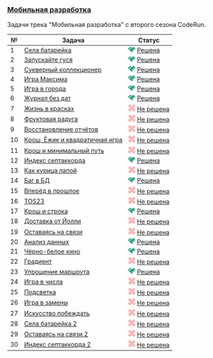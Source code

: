 ### [Мобильная разработка](https://coderun.yandex.ru/selections/2024-summer-mobile-dev)  
Задачи трека "Мобильная разработка" с второго сезона CodeRun.

| №  | Задача                                                                                                                | Статус                                                                                                           |
|----|-----------------------------------------------------------------------------------------------------------------------|------------------------------------------------------------------------------------------------------------------|
| 1  | [Села батарейка](https://coderun.yandex.ru/selections/2024-summer-mobile-dev/problems/dead-battery)                   | <img src="../.assets/ic_success.svg" width="16"/> [Решена](../2024-summer-mobile-dev/dead-battery.kt)             |
| 2  | [Запускайте гуся](https://coderun.yandex.ru/selections/2024-summer-mobile-dev/problems/release-the-goose)             | <img src="../.assets/ic_success.svg" width="16"/> [Решена](../2024-summer-mobile-dev/release-the-goose.kt)        |
| 3  | [Суеверный коллекционер](https://coderun.yandex.ru/selections/2024-summer-mobile-dev/problems/next-lucky-ticket)      | <img src="../.assets/ic_success.svg" width="16"/> [Решена](../2024-summer-mobile-dev/next-lucky-ticket.kt)        |
| 4  | [Игра Максима](https://coderun.yandex.ru/selections/2024-summer-mobile-dev/problems/names-and-surnames)               | <img src="../.assets/ic_success.svg" width="16"/> [Решена](../2024-summer-mobile-dev/names-and-surnames.kt)       |
| 5  | [Игра в города](https://coderun.yandex.ru/selections/2024-summer-mobile-dev/problems/city-games)                      | <img src="../.assets/ic_success.svg" width="16"/> [Решена](../2024-summer-mobile-dev/city-games.kt)               |
| 6  | [Журнал без дат](https://coderun.yandex.ru/selections/2024-summer-mobile-dev/problems/log-without-dates)              | <img src="../.assets/ic_success.svg" width="16"/> [Решена](../2024-summer-mobile-dev/log-without-dates.kt)        |
| 7  | [Жизнь в красках](https://coderun.yandex.ru/selections/2024-summer-mobile-dev/problems/life-in-colours)               | <img src="../assets/ic_failure.svg" width="16"/> [Не решена](../2024-summer-mobile-dev/life-in-colours.kt)       |
| 8  | [Фруктовая радуга](https://coderun.yandex.ru/selections/2024-summer-mobile-dev/problems/fruit-rainbow)                | <img src="../assets/ic_failure.svg" width="16"/> [Не решена](../2024-summer-mobile-dev/fruit-rainbow.kt)         |
| 9  | [Восстановление отчётов](https://coderun.yandex.ru/selections/2024-summer-mobile-dev/problems/report-restoration)     | <img src="../assets/ic_failure.svg" width="16"/> [Не решена](../2024-summer-mobile-dev/report-restoration.kt)    |
| 10 | [Крош, Ёжик и квадратичная игра](https://coderun.yandex.ru/selections/2024-summer-mobile-dev/problems/krosh-and-game) | <img src="../assets/ic_failure.svg" width="16"/> [Не решена](../2024-summer-mobile-dev/krosh-and-game.kt)        |
| 11 | [Крош и минимальный путь](https://coderun.yandex.ru/selections/2024-summer-mobile-dev/problems/krosh-and-path)        | <img src="../assets/ic_failure.svg" width="16"/> [Не решена](../2024-summer-mobile-dev/krosh-and-path.kt)        |
| 12 | [Индекс септаккорда](https://coderun.yandex.ru/selections/2024-summer-mobile-dev/problems/seventh-chord)              | <img src="../.assets/ic_success.svg" width="16"/> [Решена](../2024-summer-mobile-dev/seventh-chord.kt)            |
| 13 | [Как курица лапой](https://coderun.yandex.ru/selections/2024-summer-mobile-dev/problems/fix-words)                    | <img src="../assets/ic_failure.svg" width="16"/> [Не решена](../2024-summer-mobile-dev/fix-words.kt)             |
| 14 | [Баг в БД](https://coderun.yandex.ru/selections/2024-summer-mobile-dev/problems/bug-in-library)                       | <img src="../.assets/ic_success.svg" width="16"/> [Решена](../2024-summer-mobile-dev/bug-in-library.kt)           |
| 15 | [Вперёд в прошлое](https://coderun.yandex.ru/selections/2024-summer-mobile-dev/problems/forward-to-the-past)          | <img src="../assets/ic_failure.svg" width="16"/> [Не решена](../2024-summer-mobile-dev/forward-to-the-past.kt)   |
| 16 | [TOS23](https://coderun.yandex.ru/selections/2024-summer-mobile-dev/problems/tos-23)                                  | <img src="../assets/ic_failure.svg" width="16"/> [Не решена](../2024-summer-mobile-dev/tos-23.kt)                |
| 17 | [Крош и строка](https://coderun.yandex.ru/selections/2024-summer-mobile-dev/problems/krosh-and-string)                | <img src="../.assets/ic_success.svg" width="16"/> [Решена](../2024-summer-mobile-dev/krosh-and-string.kt)         |
| 18 | [Доставка от Йолли](https://coderun.yandex.ru/selections/2024-summer-mobile-dev/problems/jolly-delivery)              | <img src="../assets/ic_failure.svg" width="16"/> [Не решена](../2024-summer-mobile-dev/jolly-delivery.kt)        |
| 19 | [Оставаясь на связи](https://coderun.yandex.ru/selections/2024-summer-mobile-dev/problems/keeping-in-touch)           | <img src="../assets/ic_failure.svg" width="16"/> [Не решена](../2024-summer-mobile-dev/keeping-in-touch.kt)      |
| 20 | [Анализ данных](https://coderun.yandex.ru/selections/2024-summer-mobile-dev/problems/data-analysis)                   | <img src="../.assets/ic_success.svg" width="16"/> [Решена](../2024-summer-mobile-dev/data-analysis.kt)            |
| 21 | [Чёрно-белое кино](https://coderun.yandex.ru/selections/2024-summer-mobile-dev/problems/black-and-white)              | <img src="../.assets/ic_success.svg" width="16"/> [Решена](../2024-summer-mobile-dev/black-and-white.kt)          |
| 22 | [Градиент](https://coderun.yandex.ru/selections/2024-summer-mobile-dev/problems/gradient)                             | <img src="../assets/ic_failure.svg" width="16"/> [Не решена](../2024-summer-mobile-dev/gradient.kt)              |
| 23 | [Упрощение маршрута](https://coderun.yandex.ru/selections/2024-summer-mobile-dev/problems/route-reduction)            | <img src="../.assets/ic_success.svg" width="16"/> [Решена](../2024-summer-mobile-dev/route-reduction.kt)          |
| 24 | [Игра в числа](https://coderun.yandex.ru/selections/2024-summer-mobile-dev/problems/numbers-game)                     | <img src="../assets/ic_failure.svg" width="16"/> [Не решена](../2024-summer-mobile-dev/numbers-game.kt)          |
| 25 | [Подсветка](https://coderun.yandex.ru/selections/2024-summer-mobile-dev/problems/backlight)                           | <img src="../assets/ic_failure.svg" width="16"/> [Не решена](../2024-summer-mobile-dev/backlight.kt)             |
| 26 | [Игра в замены](https://coderun.yandex.ru/selections/2024-summer-mobile-dev/problems/substitutions-playing)           | <img src="../assets/ic_failure.svg" width="16"/> [Не решена](../2024-summer-mobile-dev/substitutions-playing.kt) |
| 27 | [Искусство побеждать](https://coderun.yandex.ru/selections/2024-summer-mobile-dev/problems/art-power)                 | <img src="../assets/ic_failure.svg" width="16"/> [Не решена](../2024-summer-mobile-dev/art-power.kt)             |
| 28 | [Села батарейка 2](https://coderun.yandex.ru/selections/2024-summer-mobile-dev/problems/dead-battery-2)               | <img src="../assets/ic_failure.svg" width="16"/> [Не решена](../2024-summer-mobile-dev/dead-battery-2.kt)        |
| 29 | [Оставаясь на связи 2](https://coderun.yandex.ru/selections/2024-summer-mobile-dev/problems/keeping-in-touch-2)       | <img src="../assets/ic_failure.svg" width="16"/> [Не решена](../2024-summer-mobile-dev/keeping-in-touch-2.kt)    |
| 30 | [Индекс септаккорда 2](https://coderun.yandex.ru/selections/2024-summer-mobile-dev/problems/seventh-chord-2)          | <img src="../assets/ic_failure.svg" width="16"/> [Не решена](../2024-summer-mobile-dev/seventh-chord-2.kt)       |